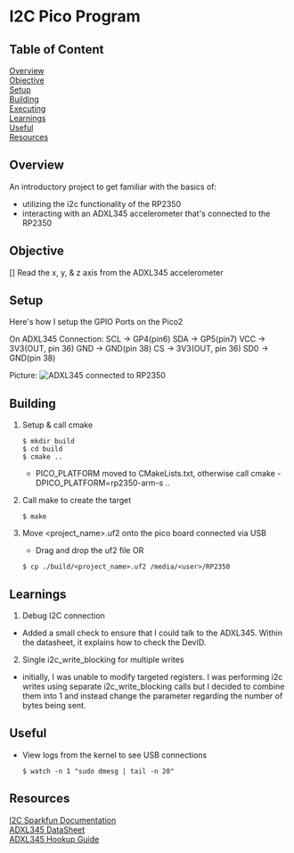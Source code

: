 # I2C Pico Program

## Table of Content
[Overview](#overview)<br>
[Objective](#objective)<br>
[Setup](#setup)<br>
[Building](#building)<br>
[Executing](#executing)<br>
[Learnings](#learnings)<br>
[Useful](#useful)<br>
[Resources](#resources)<br>

## Overview

An introductory project to get familiar with the basics of:
- utilizing the i2c functionality of the RP2350
- interacting with an ADXL345 accelerometer that's connected to the RP2350 

## Objective

[] Read the x, y, & z axis from the ADXL345 accelerometer

## Setup

Here's how I setup the GPIO Ports on the Pico2

On ADXL345 Connection:
SCL -> GP4(pin6)
SDA -> GP5(pin7)
VCC -> 3V3(OUT, pin 36)
GND -> GND(pin 38)
CS -> 3V3(OUT, pin 36)
SD0 -> GND(pin 38)

Picture:
![ADXL345 connected to RP2350](images/ADXL345_connect_2_pico2.jpg)

## Building 
1. Setup & call cmake
    ```
    $ mkdir build
    $ cd build
    $ cmake ..
    ```

    - PICO_PLATFORM moved to CMakeLists.txt, otherwise call cmake -DPICO_PLATFORM=rp2350-arm-s ..

2. Call make to create the target
    ```
    $ make
    ```

3. Move <project_name>.uf2 onto the pico board connected via USB
   - Drag and drop the uf2 file OR

    ```
    $ cp ./build/<project_name>.uf2 /media/<user>/RP2350
    ```
## Learnings

1. Debug I2C connection
- Added a small check to ensure that I could talk to the ADXL345. Within the datasheet, it explains how to check the DevID.

2. Single i2c_write_blocking for multiple writes 
- initially, I was unable to modify targeted registers. I was performing i2c writes using separate i2c_write_blocking calls but I decided to combine them into 1 and instead change the parameter regarding the number of bytes being sent.

## Useful

- View logs from the kernel to see USB connections
    ```
    $ watch -n 1 "sudo dmesg | tail -n 20"
    ```

## Resources

[I2C Sparkfun Documentation](https://learn.sparkfun.com/tutorials/i2c#i2c-at-the-hardware-level)<br>
[ADXL345 DataSheet](https://cdn.sparkfun.com/assets/9/1/8/9/9/ADXL345.pdf)<br>
[ADXL345 Hookup Guide](https://learn.sparkfun.com/tutorials/adxl345-hookup-guide/all)<br>
